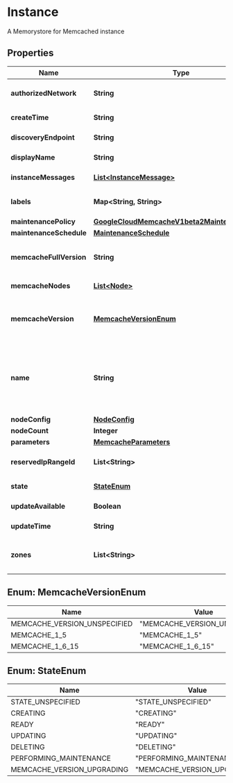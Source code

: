 

# Instance

A Memorystore for Memcached instance

## Properties

| Name | Type | Description | Notes |
|------------ | ------------- | ------------- | -------------|
|**authorizedNetwork** | **String** | The full name of the Google Compute Engine [network](https://cloud.google.com/vpc/docs/vpc) to which the instance is connected. If left unspecified, the &#x60;default&#x60; network will be used. |  [optional] |
|**createTime** | **String** | Output only. The time the instance was created. |  [optional] [readonly] |
|**discoveryEndpoint** | **String** | Output only. Endpoint for the Discovery API. |  [optional] [readonly] |
|**displayName** | **String** | User provided name for the instance, which is only used for display purposes. Cannot be more than 80 characters. |  [optional] |
|**instanceMessages** | [**List&lt;InstanceMessage&gt;**](InstanceMessage.md) | List of messages that describe the current state of the Memcached instance. |  [optional] |
|**labels** | **Map&lt;String, String&gt;** | Resource labels to represent user-provided metadata. Refer to cloud documentation on labels for more details. https://cloud.google.com/compute/docs/labeling-resources |  [optional] |
|**maintenancePolicy** | [**GoogleCloudMemcacheV1beta2MaintenancePolicy**](GoogleCloudMemcacheV1beta2MaintenancePolicy.md) |  |  [optional] |
|**maintenanceSchedule** | [**MaintenanceSchedule**](MaintenanceSchedule.md) |  |  [optional] |
|**memcacheFullVersion** | **String** | Output only. The full version of memcached server running on this instance. System automatically determines the full memcached version for an instance based on the input MemcacheVersion. The full version format will be \&quot;memcached-1.5.16\&quot;. |  [optional] [readonly] |
|**memcacheNodes** | [**List&lt;Node&gt;**](Node.md) | Output only. List of Memcached nodes. Refer to Node message for more details. |  [optional] [readonly] |
|**memcacheVersion** | [**MemcacheVersionEnum**](#MemcacheVersionEnum) | The major version of Memcached software. If not provided, latest supported version will be used. Currently the latest supported major version is &#x60;MEMCACHE_1_5&#x60;. The minor version will be automatically determined by our system based on the latest supported minor version. |  [optional] |
|**name** | **String** | Required. Unique name of the resource in this scope including project and location using the form: &#x60;projects/{project_id}/locations/{location_id}/instances/{instance_id}&#x60; Note: Memcached instances are managed and addressed at the regional level so &#x60;location_id&#x60; here refers to a Google Cloud region; however, users may choose which zones Memcached nodes should be provisioned in within an instance. Refer to zones field for more details. |  [optional] |
|**nodeConfig** | [**NodeConfig**](NodeConfig.md) |  |  [optional] |
|**nodeCount** | **Integer** | Required. Number of nodes in the Memcached instance. |  [optional] |
|**parameters** | [**MemcacheParameters**](MemcacheParameters.md) |  |  [optional] |
|**reservedIpRangeId** | **List&lt;String&gt;** | Optional. Contains the id of allocated IP address ranges associated with the private service access connection for example, \&quot;test-default\&quot; associated with IP range 10.0.0.0/29. |  [optional] |
|**state** | [**StateEnum**](#StateEnum) | Output only. The state of this Memcached instance. |  [optional] [readonly] |
|**updateAvailable** | **Boolean** | Output only. Returns true if there is an update waiting to be applied |  [optional] [readonly] |
|**updateTime** | **String** | Output only. The time the instance was updated. |  [optional] [readonly] |
|**zones** | **List&lt;String&gt;** | Zones in which Memcached nodes should be provisioned. Memcached nodes will be equally distributed across these zones. If not provided, the service will by default create nodes in all zones in the region for the instance. |  [optional] |



## Enum: MemcacheVersionEnum

| Name | Value |
|---- | -----|
| MEMCACHE_VERSION_UNSPECIFIED | &quot;MEMCACHE_VERSION_UNSPECIFIED&quot; |
| MEMCACHE_1_5 | &quot;MEMCACHE_1_5&quot; |
| MEMCACHE_1_6_15 | &quot;MEMCACHE_1_6_15&quot; |



## Enum: StateEnum

| Name | Value |
|---- | -----|
| STATE_UNSPECIFIED | &quot;STATE_UNSPECIFIED&quot; |
| CREATING | &quot;CREATING&quot; |
| READY | &quot;READY&quot; |
| UPDATING | &quot;UPDATING&quot; |
| DELETING | &quot;DELETING&quot; |
| PERFORMING_MAINTENANCE | &quot;PERFORMING_MAINTENANCE&quot; |
| MEMCACHE_VERSION_UPGRADING | &quot;MEMCACHE_VERSION_UPGRADING&quot; |



